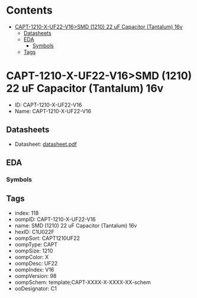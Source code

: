 



Contents
========

* [CAPT-1210-X-UF22-V16>SMD (1210) 22 uF Capacitor (Tantalum) 16v](#capt-1210-x-uf22-v16smd-1210-22-uf-capacitor-tantalum-16v)
	* [Datasheets](#datasheets)
	* [EDA](#eda)
		* [Symbols](#symbols)
	* [Tags](#tags)

# CAPT-1210-X-UF22-V16>SMD (1210) 22 uF Capacitor (Tantalum) 16v

- ID: CAPT-1210-X-UF22-V16
- Name: CAPT-1210-X-UF22-V16

## Datasheets

- Datasheet: [datasheet.pdf](datasheet.pdf)

## EDA

### Symbols

## Tags

- index: 118
- oompID: CAPT-1210-X-UF22-V16
- name: SMD (1210) 22 uF Capacitor (Tantalum) 16v
- hexID: C1U022F
- oompSort: CAPT1210UF22
- oompType: CAPT
- oompSize: 1210
- oompColor: X
- oompDesc: UF22
- oompIndex: V16
- oompVersion: 98
- oompSchem: template;CAPT-XXXX-X-XXXX-XX-schem
- ooDesignator: C1
